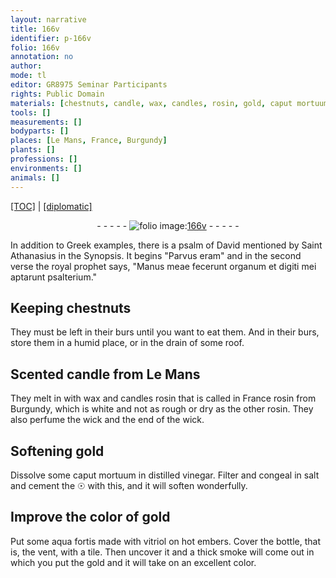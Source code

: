 ```yaml
---
layout: narrative
title: 166v
identifier: p-166v
folio: 166v
annotation: no
author:
mode: tl
editor: GR8975 Seminar Participants
rights: Public Domain
materials: [chestnuts, candle, wax, candles, rosin, gold, caput mortuum, vinegar, ☉, aqua fortis made with vitriol]
tools: []
measurements: []
bodyparts: []
places: [Le Mans, France, Burgundy]
plants: []
professions: []
environments: []
animals: []
---
```


<p><a href="{{ site.baseurl }}/translation/">[TOC]</a> | <a href="{{ site.baseurl }}/texts/p-166v_tc/" target="_blank">[diplomatic]</a></p><div class="folio" align="center">- - - - - <a href="http://gallica.bnf.fr/ark:/12148/btv1b10500001g/f338.image" target="_blank"><img src="https://cu-mkp.github.io/2017-workshop-edition/assets/photo-icon.png" alt="folio image: " style="display:inline-block; margin-bottom:-3px;"/>166v</a> - - - - - </div>  
  
In addition to Greek examples, there is a psalm of David mentioned by Saint Athanasius in the Synopsis. It begins "Parvus eram" and in the second verse the royal prophet says, "Manus meae fecerunt organum et digiti mei aptarunt psalterium."
 
 
  

## Keeping <span class="m">chestnuts</span>

 
They must be left in their burs until you want to eat them. And in their burs, store them in a humid place, or in the drain of some roof.
 
 
  

## Scented <span class="m">candle</span> from <span class="pl">Le Mans</span>

 
They melt in with <span class="m">wax</span> and <span class="m">candles</span> <span class="m">rosin</span> that is called in <span class="pl">France</span> <span class="x">rosin</span> from <span class="pl">Burgundy</span>, which is white and not as rough or dry as the other <span class="m">rosin</span>. They also perfume the wick and the end of the wick.
 
 
  

## Softening <span class="m">gold</span>

 
Dissolve some <span class="m">caput mortuum</span> in distilled <span class="m">vinegar</span>. Filter and congeal in salt and cement the <span class="m">☉</span> with this, and it will soften wonderfully.
 
 
  

## Improve the color of <span class="m">gold</span>

 
Put some <span class="m">aqua fortis made with vitriol</span> on hot embers. Cover the bottle, that is, the vent, with a tile. Then uncover it and a thick smoke will come out in which you put the <span class="m">gold</span> and it will take on an excellent color.
 
